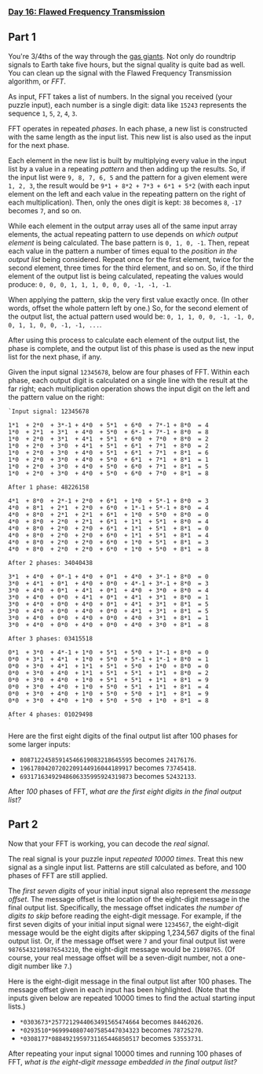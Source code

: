 ﻿### [Day 16: Flawed Frequency Transmission](https://adventofcode.com/2019/day/16)

## Part 1
You're 3/4ths of the way through the [gas giants](https://en.wikipedia.org/wiki/Gas_giant). Not only do roundtrip signals to Earth take five hours, but the signal quality is quite bad as well.  You can clean up the signal with the Flawed Frequency Transmission algorithm, or *FFT*.

As input, FFT takes a list of numbers.  In the signal you received (your puzzle input), each number is a single digit: data like `15243` represents the sequence `1`, `5`, `2`, `4`, `3`.

FFT operates in repeated *phases*.  In each phase, a new list is constructed with the same length as the input list.  This new list is also used as the input for the next phase.

Each element in the new list is built by multiplying every value in the input list by a value in a repeating *pattern* and then adding up the results. So, if the input list were `9, 8, 7, 6, 5` and the pattern for a given element were `1, 2, 3`, the result would be `9*1 + 8*2 + 7*3 + 6*1 + 5*2` (with each input element on the left and each value in the repeating pattern on the right of each multiplication). Then, only the ones digit is kept: `38` becomes `8`, `-17` becomes `7`, and so on.

While each element in the output array uses all of the same input array elements, the actual repeating pattern to use depends on *which output element* is being calculated. The base pattern is `0, 1, 0, -1`.  Then, repeat each value in the pattern a number of times equal to the *position in the output list* being considered. Repeat once for the first element, twice for the second element, three times for the third element, and so on.  So, if the third element of the output list is being calculated, repeating the values would produce: `0, 0, 0, 1, 1, 1, 0, 0, 0, -1, -1, -1`.

When applying the pattern, skip the very first value exactly once. (In other words, offset the whole pattern left by one.) So, for the second element of the output list, the actual pattern used would be: `0, 1, 1, 0, 0, -1, -1, 0, 0, 1, 1, 0, 0, -1, -1, ...`.

After using this process to calculate each element of the output list, the phase is complete, and the output list of this phase is used as the new input list for the next phase, if any.

Given the input signal `12345678`, below are four phases of FFT. Within each phase, each output digit is calculated on a single line with the result at the far right; each multiplication operation shows the input digit on the left and the pattern value on the right:

```
`Input signal: 12345678

1*1  + 2*0  + 3*-1 + 4*0  + 5*1  + 6*0  + 7*-1 + 8*0  = 4
1*0  + 2*1  + 3*1  + 4*0  + 5*0  + 6*-1 + 7*-1 + 8*0  = 8
1*0  + 2*0  + 3*1  + 4*1  + 5*1  + 6*0  + 7*0  + 8*0  = 2
1*0  + 2*0  + 3*0  + 4*1  + 5*1  + 6*1  + 7*1  + 8*0  = 2
1*0  + 2*0  + 3*0  + 4*0  + 5*1  + 6*1  + 7*1  + 8*1  = 6
1*0  + 2*0  + 3*0  + 4*0  + 5*0  + 6*1  + 7*1  + 8*1  = 1
1*0  + 2*0  + 3*0  + 4*0  + 5*0  + 6*0  + 7*1  + 8*1  = 5
1*0  + 2*0  + 3*0  + 4*0  + 5*0  + 6*0  + 7*0  + 8*1  = 8

After 1 phase: 48226158

4*1  + 8*0  + 2*-1 + 2*0  + 6*1  + 1*0  + 5*-1 + 8*0  = 3
4*0  + 8*1  + 2*1  + 2*0  + 6*0  + 1*-1 + 5*-1 + 8*0  = 4
4*0  + 8*0  + 2*1  + 2*1  + 6*1  + 1*0  + 5*0  + 8*0  = 0
4*0  + 8*0  + 2*0  + 2*1  + 6*1  + 1*1  + 5*1  + 8*0  = 4
4*0  + 8*0  + 2*0  + 2*0  + 6*1  + 1*1  + 5*1  + 8*1  = 0
4*0  + 8*0  + 2*0  + 2*0  + 6*0  + 1*1  + 5*1  + 8*1  = 4
4*0  + 8*0  + 2*0  + 2*0  + 6*0  + 1*0  + 5*1  + 8*1  = 3
4*0  + 8*0  + 2*0  + 2*0  + 6*0  + 1*0  + 5*0  + 8*1  = 8

After 2 phases: 34040438

3*1  + 4*0  + 0*-1 + 4*0  + 0*1  + 4*0  + 3*-1 + 8*0  = 0
3*0  + 4*1  + 0*1  + 4*0  + 0*0  + 4*-1 + 3*-1 + 8*0  = 3
3*0  + 4*0  + 0*1  + 4*1  + 0*1  + 4*0  + 3*0  + 8*0  = 4
3*0  + 4*0  + 0*0  + 4*1  + 0*1  + 4*1  + 3*1  + 8*0  = 1
3*0  + 4*0  + 0*0  + 4*0  + 0*1  + 4*1  + 3*1  + 8*1  = 5
3*0  + 4*0  + 0*0  + 4*0  + 0*0  + 4*1  + 3*1  + 8*1  = 5
3*0  + 4*0  + 0*0  + 4*0  + 0*0  + 4*0  + 3*1  + 8*1  = 1
3*0  + 4*0  + 0*0  + 4*0  + 0*0  + 4*0  + 3*0  + 8*1  = 8

After 3 phases: 03415518

0*1  + 3*0  + 4*-1 + 1*0  + 5*1  + 5*0  + 1*-1 + 8*0  = 0
0*0  + 3*1  + 4*1  + 1*0  + 5*0  + 5*-1 + 1*-1 + 8*0  = 1
0*0  + 3*0  + 4*1  + 1*1  + 5*1  + 5*0  + 1*0  + 8*0  = 0
0*0  + 3*0  + 4*0  + 1*1  + 5*1  + 5*1  + 1*1  + 8*0  = 2
0*0  + 3*0  + 4*0  + 1*0  + 5*1  + 5*1  + 1*1  + 8*1  = 9
0*0  + 3*0  + 4*0  + 1*0  + 5*0  + 5*1  + 1*1  + 8*1  = 4
0*0  + 3*0  + 4*0  + 1*0  + 5*0  + 5*0  + 1*1  + 8*1  = 9
0*0  + 3*0  + 4*0  + 1*0  + 5*0  + 5*0  + 1*0  + 8*1  = 8

After 4 phases: 01029498
`
```

Here are the first eight digits of the final output list after 100 phases for some larger inputs:


 - `80871224585914546619083218645595` becomes `24176176`.
 - `19617804207202209144916044189917` becomes `73745418`.
 - `69317163492948606335995924319873` becomes `52432133`.

After *100* phases of FFT, *what are the first eight digits in the final output list?*


## Part 2
Now that your FFT is working, you can decode the *real signal*.

The real signal is your puzzle input *repeated 10000 times*. Treat this new signal as a single input list. Patterns are still calculated as before, and 100 phases of FFT are still applied.

The *first seven digits* of your initial input signal also represent the *message offset*. The message offset is the location of the eight-digit message in the final output list. Specifically, the message offset indicates *the number of digits to skip* before reading the eight-digit message. For example, if the first seven digits of your initial input signal were `1234567`, the eight-digit message would be the eight digits after skipping 1,234,567 digits of the final output list. Or, if the message offset were `7` and your final output list were `98765432109876543210`, the eight-digit message would be `21098765`. (Of course, your real message offset will be a seven-digit number, not a one-digit number like `7`.)

Here is the eight-digit message in the final output list after 100 phases. The message offset given in each input has been highlighted. (Note that the inputs given below are repeated 10000 times to find the actual starting input lists.)


 - `*0303673*2577212944063491565474664` becomes `84462026`.
 - `*0293510*9699940807407585447034323` becomes `78725270`.
 - `*0308177*0884921959731165446850517` becomes `53553731`.

After repeating your input signal 10000 times and running 100 phases of FFT, *what is the eight-digit message embedded in the final output list?*